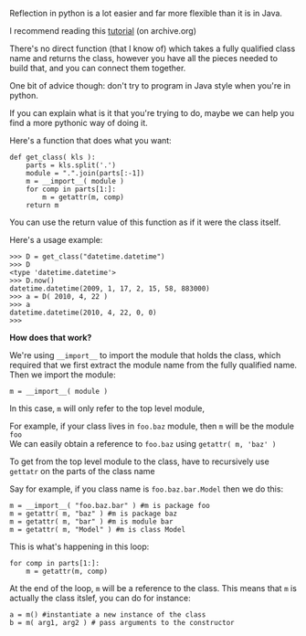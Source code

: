 Reflection in python is a lot easier and far more flexible than it is in Java.

I recommend reading this [tutorial](https://web.archive.org/web/20160304105303/http://www.diveintopython.net/power_of_introspection/index.html) (on archive.org)

There's no direct function (that I know of) which takes a fully qualified class name and returns the class, however you have all the pieces needed to build that, and you can connect them together.

One bit of advice though: don't try to program in Java style when you're in python.

If you can explain what is it that you're trying to do, maybe we can help you find a more pythonic way of doing it.

Here's a function that does what you want:

    def get_class( kls ):
        parts = kls.split('.')
        module = ".".join(parts[:-1])
        m = __import__( module )
        for comp in parts[1:]:
            m = getattr(m, comp)            
        return m


You can use the return value of this function as if it were the class itself.

Here's a usage example:

    >>> D = get_class("datetime.datetime")
    >>> D
    <type 'datetime.datetime'>
    >>> D.now()
    datetime.datetime(2009, 1, 17, 2, 15, 58, 883000)
    >>> a = D( 2010, 4, 22 )
    >>> a
    datetime.datetime(2010, 4, 22, 0, 0)
    >>> 

**How does that work?**

We're using `__import__` to import the module that holds the class, which required that we first extract the module name from the fully qualified name. Then we import the module:
    
    m = __import__( module )

In this case, `m` will only refer to the top level module, 

For example, if your class lives in `foo.baz` module, then `m` will be the module `foo`  
We can easily obtain a reference to `foo.baz` using `getattr( m, 'baz' )`

To get from the top level module to the class, have to recursively use `gettatr` on the parts of the class name

Say for example, if you class name is `foo.baz.bar.Model` then we do this:

    m = __import__( "foo.baz.bar" ) #m is package foo
    m = getattr( m, "baz" ) #m is package baz
    m = getattr( m, "bar" ) #m is module bar
    m = getattr( m, "Model" ) #m is class Model
    

This is what's happening in this loop:

    for comp in parts[1:]:
        m = getattr(m, comp)    

At the end of the loop, `m` will be a reference to the class. This means that `m` is actually the class itslef, you can do for instance:

    a = m() #instantiate a new instance of the class    
    b = m( arg1, arg2 ) # pass arguments to the constructor

      
